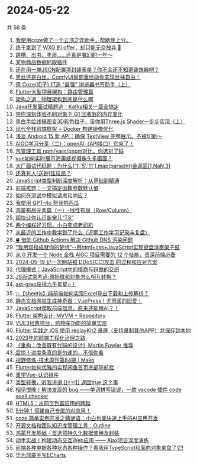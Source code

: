 # 2024-05-22

共 56 条

<!-- BEGIN JUEJIN -->
<!-- 最后更新时间 2024-05-22 09:25:35 +0800 -->
1. [我使用coze做了一个云顶之弈助手，帮助我上分。](https://juejin.cn/post/7370244444282667034)
1. [终于拿到了 WXG 的 offer，却只能无奈放弃 🥺](https://juejin.cn/post/7370682998990553100)
1. [跳槽、出书、卖房......还真是魔幻的一年～](https://juejin.cn/post/7369984692718616576)
1. [某物商品数据抓取插件](https://juejin.cn/post/7369865018765312034)
1. [还在用一堆JSON配置项封装表单？你不会还不知道装饰器吧？](https://juejin.cn/post/7370170468781506575)
1. [黑丝还是白丝，ComfyUI局部重绘助你实现丝袜自由！](https://juejin.cn/post/7370516186909622313)
1. [用 Coze(扣子) 打造 "最强" 浏览器书签助手（上）](https://juejin.cn/post/7369868541933338639)
1. [Flutter大型项目架构：路由管理篇](https://juejin.cn/post/7369856197514543139)
1. [架构之道：物理架构到底是什么啊](https://juejin.cn/post/7369934780749217804)
1. [Java开发面试精题选：Kafka相关一篇全搞定](https://juejin.cn/post/7369884289712324659)
1. [带你深刻体验不同对象下 G1 回收器的内存变化](https://juejin.cn/post/7369984692718157824)
1. [黑白手绘线稿图变3D彩色粒子，带你用Three.js Shader一步步实现（上）](https://juejin.cn/post/7370513151051530267)
1. [现代全栈前端框架 + Docker 构建镜像优化](https://juejin.cn/post/7370184763677917193)
1. [浅谈 Android 15 新 API：确保 TextView 完整展示、不被切断～](https://juejin.cn/post/7370170468780933135)
1. [AIGC学习分享（二）：openAI（API接口）它来了！](https://juejin.cn/post/7370197993678962738)
1. [包管理工具 npm/yarn/pnpm对比，你选对了码](https://juejin.cn/post/7370008254719803431)
1. [vue如何实时展示海康威视摄像头多画面？](https://juejin.cn/post/7369783680425852938)
1. [大厂面试代码题：为什么['1','5','11'].map(parseInt)会返回[1,NaN,3]](https://juejin.cn/post/7370630910071373874)
1. [还真有人[送钟]炫技昂？](https://juejin.cn/post/7370344254693097481)
1. [JavaScript类型判断深度解析：从基础到精通](https://juejin.cn/post/7369978126144847883)
1. [前端难题：一文搞定函数参数默认值](https://juejin.cn/post/7370344254693081097)
1. [如何在测试中模拟请求和响应？](https://juejin.cn/post/7369892677641388082)
1. [我使用 GPT-4o 帮我挑西瓜](https://juejin.cn/post/7370327567763816498)
1. [鸿蒙布局元素篇（一）-线性布局（Row/Column）](https://juejin.cn/post/7369865018765377570)
1. [超快让你认识新宠儿“TS”](https://juejin.cn/post/7369877722485047350)
1. [两个编程好习惯，小白变成老司机](https://juejin.cn/post/7370513151051923483)
1. [从最近的工作中我学到了什么（近期工作学习记录与复盘）](https://juejin.cn/post/7369934780748906508)
1. [🍀 借助 Github Actions 解决 Github DNS 污染问题 ](https://juejin.cn/post/7369789429547302923)
1. [“我用双指成就你的梦想”--用html+css+JavaScript实现键盘演奏架子鼓](https://juejin.cn/post/7370682158103756838)
1. [从 0 开发一个 Node 全栈 AIGC 项目需要的 12 个技能，资深前端必备](https://juejin.cn/post/7370640471393927178)
1. [2024-05-19 记一次网站被 DDoS(CC)攻击 的过程和应对方案](https://juejin.cn/post/7370138993063886900)
1. [代理模式：JavaScript中的情商与码商的交织](https://juejin.cn/post/7370197993679339570)
1. [JS面试常考点:原始值和对象怎么相互转换？](https://juejin.cn/post/7370993837303365670)
1. [ast-grep获得六千星星⭐️！](https://juejin.cn/post/7369897767182139392)
1. [💥【sheetjs】纯前端如何实现Excel导出下载和上传解析？](https://juejin.cn/post/7369903163803238415)
1. [静态文档网站生成神奇器：VuePress！尤雨溪的旧爱！](https://juejin.cn/post/7369868541934551055)
1. [JavaScript爬取前端信息，原来还能用AI？！](https://juejin.cn/post/7370994785656176667)
1. [Flutter 架构设计: MVVM + Repository](https://juejin.cn/post/7370244444282994714)
1. [VUE3经典项目，购物车功能的简单实现](https://juejin.cn/post/7370720522656235558)
1. [Flutter 实践之 iOS 使用 replayKit2 录屏（支持录制其他APP）并保存到本地](https://juejin.cn/post/7370002856038301696)
1. [2023年的前端工程化治理之路](https://juejin.cn/post/7370197993679355954)
1. [《重构：改善既有代码的设计》Martin Fowler 推荐](https://juejin.cn/post/7369993845750792243)
1. [震惊！进度条真的是匀速的，不信你看](https://juejin.cn/post/7370682158103347238)
1. [视野修炼-技术周刊第84期 | Mako](https://juejin.cn/post/7370386370869887003)
1. [Flutter如何优雅的实现闲鱼首页底部导航栏](https://juejin.cn/post/7370357521897390092)
1. [重学Vue-认识组件](https://juejin.cn/post/7369876349488021543)
1. [类型转换，听我讲讲 []==![] 返回true 这个事](https://juejin.cn/post/7371000326130106418)
1. [相见恨晚！解决发现的 bug ——单词拼写错误，一款 vscode 插件 code spell checker](https://juejin.cn/post/7370008254720639015)
1. [HTML5：从网页到富应用的跨越](https://juejin.cn/post/7370244444282896410)
1. [5分钟！搭建自己专属的AI应用！](https://juejin.cn/post/7370164020869496859)
1. [coze 简单实例开发之猜谜语：小白也能快速上手的AI应用开发](https://juejin.cn/post/7370184763679064073)
1. [开源文档和团队知识库管理工具：Outline](https://juejin.cn/post/7370002856039137280)
1. [鸿蒙开发基础 - 首选项持久化数据使用及封装](https://juejin.cn/post/7369909173940142089)
1. [动手实战！构建动态交互Web应用 —— Ajax项目深度演练](https://juejin.cn/post/7370993837303709734)
1. [前端各种单据各种状态各种操作？看我用TypeScript和面向对象来盘了它!](https://juejin.cn/post/7370925894662193204)
1. [华为鸿蒙手写ECharts ](https://juejin.cn/post/7370008254719950887)
<!-- END JUEJIN -->